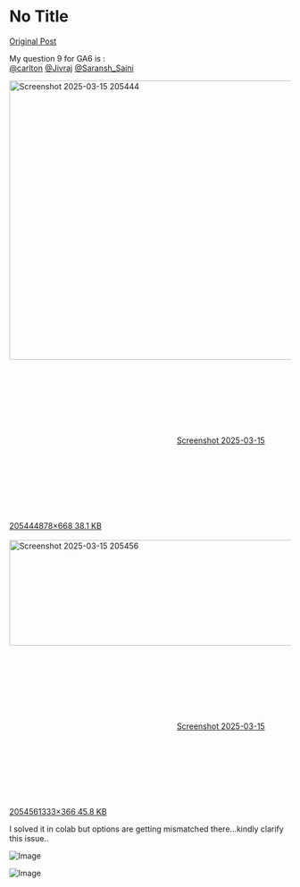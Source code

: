 # No Title

[Original Post](https://discourse.onlinedegree.iitm.ac.in/t/169283/26)

<p>My question 9 for GA6 is :<br>
<a class="mention" href="/u/carlton">@carlton</a> <a class="mention" href="/u/jivraj">@Jivraj</a> <a class="mention" href="/u/saransh_saini">@Saransh_Saini</a><br>
<div class="lightbox-wrapper"><a class="lightbox" href="https://europe1.discourse-cdn.com/flex013/uploads/iitm/original/3X/9/e/9e4fdb96e0a90caace70968fd4201106dc133169.png" data-download-href="/uploads/short-url/mAux9PF93ZPiL5yWJIHJbWOBS6B.png?dl=1" title="Screenshot 2025-03-15 205444" rel="noopener nofollow ugc"><img src="https://europe1.discourse-cdn.com/flex013/uploads/iitm/original/3X/9/e/9e4fdb96e0a90caace70968fd4201106dc133169.png" alt="Screenshot 2025-03-15 205444" data-base62-sha1="mAux9PF93ZPiL5yWJIHJbWOBS6B" width="657" height="500" data-dominant-color="EBECEB"><div class="meta"><svg class="fa d-icon d-icon-far-image svg-icon" aria-hidden="true"><use href="#far-image"></use></svg><span class="filename">Screenshot 2025-03-15 205444</span><span class="informations">878×668 38.1 KB</span><svg class="fa d-icon d-icon-discourse-expand svg-icon" aria-hidden="true"><use href="#discourse-expand"></use></svg></div></a></div><br>
<div class="lightbox-wrapper"><a class="lightbox" href="https://europe1.discourse-cdn.com/flex013/uploads/iitm/original/3X/0/0/0004348c8331f2b18dd055c7397be51c8c692902.png" data-download-href="/uploads/short-url/90Bt4FXPELiOL7vTo120QRInE.png?dl=1" title="Screenshot 2025-03-15 205456" rel="noopener nofollow ugc"><img src="https://europe1.discourse-cdn.com/flex013/uploads/iitm/optimized/3X/0/0/0004348c8331f2b18dd055c7397be51c8c692902_2_690x189.png" alt="Screenshot 2025-03-15 205456" data-base62-sha1="90Bt4FXPELiOL7vTo120QRInE" width="690" height="189" srcset="https://europe1.discourse-cdn.com/flex013/uploads/iitm/optimized/3X/0/0/0004348c8331f2b18dd055c7397be51c8c692902_2_690x189.png, https://europe1.discourse-cdn.com/flex013/uploads/iitm/optimized/3X/0/0/0004348c8331f2b18dd055c7397be51c8c692902_2_1035x283.png 1.5x, https://europe1.discourse-cdn.com/flex013/uploads/iitm/original/3X/0/0/0004348c8331f2b18dd055c7397be51c8c692902.png 2x" data-dominant-color="F1F1F1"><div class="meta"><svg class="fa d-icon d-icon-far-image svg-icon" aria-hidden="true"><use href="#far-image"></use></svg><span class="filename">Screenshot 2025-03-15 205456</span><span class="informations">1333×366 45.8 KB</span><svg class="fa d-icon d-icon-discourse-expand svg-icon" aria-hidden="true"><use href="#discourse-expand"></use></svg></div></a></div></p>
<p>I solved it in colab but options are getting mismatched there…kindly clarify this issue..</p>

![Image](https://europe1.discourse-cdn.com/flex013/uploads/iitm/original/3X/9/e/9e4fdb96e0a90caace70968fd4201106dc133169.png)

![Image](https://europe1.discourse-cdn.com/flex013/uploads/iitm/optimized/3X/0/0/0004348c8331f2b18dd055c7397be51c8c692902_2_690x189.png)